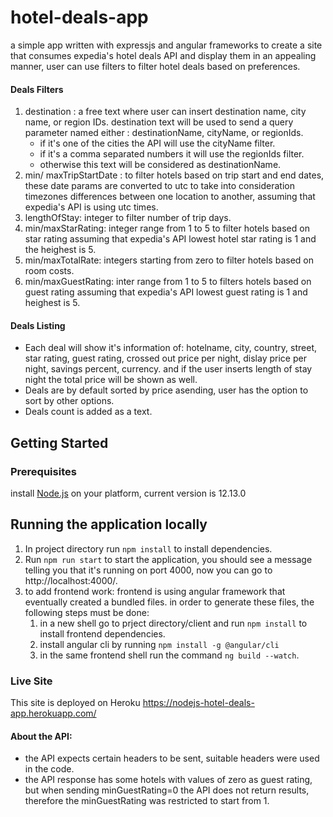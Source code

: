 # hotel-deals-app
a simple app written with expressjs and angular frameworks to create a site that consumes expedia's hotel deals API and display them in an appealing manner, user can use filters to filter hotel deals based on preferences.
#### Deals Filters
1. destination : a free text where user can insert destination name, city name, or region IDs.
destination text will be used to send a query parameter named either : destinationName, cityName, or regionIds.
   * if it's one of the cities the API will use the cityName filter. 
   * if it's a comma separated numbers it will use the regionIds filter.
   * otherwise this text will be considered as destinationName.
2.  min/ maxTripStartDate : 
to filter hotels based on trip start and end dates, these date params are converted to utc to take into consideration timezones differences between one location to another, assuming that expedia's API is using utc times.
3. lengthOfStay: integer to filter number of trip days.
4.  min/maxStarRating: integer range from 1 to 5 to filter hotels based on star rating assuming that expedia's API lowest hotel star rating is 1 and the heighest is 5.
5.  min/maxTotalRate: integers starting from zero to filter hotels based on room costs.
6. min/maxGuestRating: inter range from 1 to 5 to filters hotels based on guest rating assuming that expedia's API lowest guest rating is 1 and heighest is 5.
#### Deals Listing
* Each deal will show it's information of: hotelname, city, country, street, star rating, guest rating, crossed out price per night, dislay price per night, savings percent, currency. and if the user inserts length of stay night the total price will be shown as well. 
* Deals are by default sorted by price asending, user has the option to sort by other options. 
* Deals count is added as a text.


## Getting Started
### Prerequisites
install [Node.js](https://nodejs.org/en/download/) on your platform, current version is 12.13.0
## Running the application locally
1. In project directory run `npm install` to install dependencies.
2. Run `npm run start` to start the application, you should see a message telling you that it's running on port 4000, now you can go to http://localhost:4000/.
3. to add frontend work: 
frontend is using angular framework that eventually created a bundled files. in order to generate these files, the following steps must be done:
   1. in a new shell go to prject directory/client and run `npm install` to install frontend dependencies.
   2. install angular cli by running `npm install -g @angular/cli`
   3. in the same frontend shell run the command `ng build --watch`.

### Live Site
This site is deployed on Heroku
https://nodejs-hotel-deals-app.herokuapp.com/

#### About the API: 
- the API expects certain headers to be sent, suitable headers were used in the code.
- the API response has some hotels with values of zero as guest rating, but when sending minGuestRating=0 the API does not return results, therefore the minGuestRating was restricted to start from 1. 




